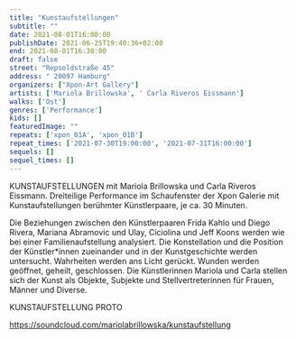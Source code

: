 ```yaml
---
title: "Kunstaufstellungen"
subtitle: ""
date: 2021-08-01T16:00:00
publishDate: 2021-06-25T19:40:36+02:00
end: 2021-08-01T16:30:00
draft: false
street: "Repsoldstraße 45"
address: " 20097 Hamburg"
organizers: ["Xpon-Art Gallery"]
artists: ['Mariola Brillowska', ' Carla Riveros Eissmann']
walks: ['Ost']
genres: ['Performance']
kids: []
featuredImage: ""
repeats: ['xpon_01A', 'xpon_01B']
repeat_times: ['2021-07-30T19:00:00', '2021-07-31T16:00:00']
sequels: []
sequel_times: []
---
```


KUNSTAUFSTELLUNGEN mit Mariola Brillowska und Carla Riveros Eissmann. Dreiteilige Performance im Schaufenster der Xpon Galerie mit Kunstaufstellungen berühmter Künstlerpaare, je ca. 30 Minuten.

Die Beziehungen zwischen den Künstlerpaaren Frida Kahlo und Diego Rivera, Mariana Abramovic und Ulay, Ciciolina und Jeff Koons werden wie bei einer Familienaufstellung analysiert. Die Konstellation und die Position der Künstler\*innen zueinander und in der Kunstgeschichte werden untersucht. Wahrheiten werden ans Licht gerückt. Wunden werden geöffnet, geheilt, geschlossen. Die Künstlerinnen Mariola und Carla stellen sich der Kunst als Objekte, Subjekte und Stellvertreterinnen für Frauen, Männer und Diverse.

KUNSTAUFSTELLUNG PROTO

https://soundcloud.com/mariolabrillowska/kunstaufstellung